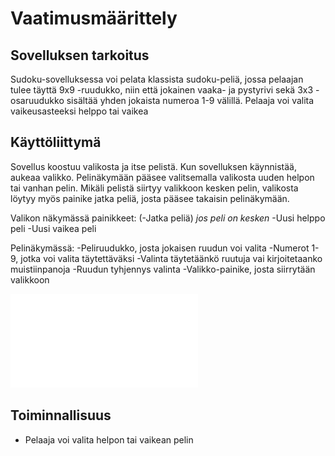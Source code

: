 # Vaatimusmäärittely

## Sovelluksen tarkoitus

Sudoku-sovelluksessa voi pelata klassista sudoku-peliä, jossa pelaajan tulee täyttä 9x9 -ruudukko, niin että jokainen vaaka- ja pystyrivi sekä 3x3 -osaruudukko
sisältää yhden jokaista numeroa 1-9 välillä. Pelaaja voi valita vaikeusasteeksi helppo tai vaikea

## Käyttöliittymä

Sovellus koostuu valikosta ja itse pelistä. Kun sovelluksen käynnistää, aukeaa valikko. Pelinäkymään pääsee valitsemalla valikosta uuden helpon tai vanhan pelin. Mikäli pelistä siirtyy valikkoon kesken pelin, valikosta löytyy myös painike jatka peliä, josta pääsee takaisin pelinäkymään.

Valikon näkymässä painikkeet:
(-Jatka peliä) *jos peli on kesken*
-Uusi helppo peli
-Uusi vaikea peli

Pelinäkymässä:
-Peliruudukko, josta jokaisen ruudun voi valita
-Numerot 1-9, jotka voi valita täytettäväksi
-Valinta täytetäänkö ruutuja vai kirjoitetaanko muistiinpanoja
-Ruudun tyhjennys valinta
-Valikko-painike, josta siirrytään valikkoon

![Hahmotelma käyttöliittymästä](ohteKayttis.pgn)

## Toiminnallisuus

- Pelaaja voi valita helpon tai vaikean pelin
